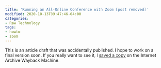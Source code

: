 ```yaml
---
title: 'Running an All-Online Conference with Zoom [post removed]'
modified: 2020-10-13T09:47:46-04:00
categories:
- Raw Technology
tags:
- howto
- zoom
---
```

This is an article draft that was accidentally published.
I hope to work on a final version soon.
If you really want to see it, I [saved a copy](https://web.archive.org/web/20201021145034/https://dltj.org/article/all-online-conference-zoom/) on the Internet Archive Wayback Machine.